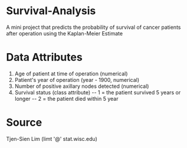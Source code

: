 # Survival-Analysis
A mini project that predicts the probability of survival of cancer patients after operation using the Kaplan-Meier Estimate

# Data Attributes
1. Age of patient at time of operation (numerical) 
2. Patient's year of operation (year - 1900, numerical) 
3. Number of positive axillary nodes detected (numerical) 
4. Survival status (class attribute) 
-- 1 = the patient survived 5 years or longer 
-- 2 = the patient died within 5 year

# Source
Tjen-Sien Lim (limt '@' stat.wisc.edu)

